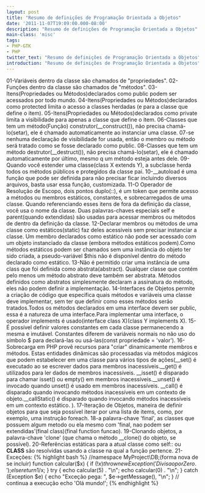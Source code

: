 ```yaml
---
layout: post
title: "Resumo de definições de Programação Orientada a Objetos"
date: '2011-11-07T19:09:00.000-08:00'
description: "Resumo de definições de Programação Orientada a Objetos"
main-class: 'misc'
tags:
- PHP-GTK
- PHP
twitter_text: "Resumo de definições de Programação Orientada a Objetos"
introduction: "Resumo de definições de Programação Orientada a Objetos"
---
```

01-Variáveis ​​dentro da classe são chamados de "propriedades".
02-Funções ​​dentro da classe são chamados de "métodos".
03-Itens(Propriedades ou Métodos)declarados como public podem ser acessados por todo mundo. 
04-Itens(Propriedades ou Métodos)declarados como protected limita o acesso a classes herdadas (e para a classe que define o item). 
05-Itens(Propriedades ou Métodos)declarados como private limita a visibilidade para apenas a classe que define o item. 
06-Classes que tem um método(Função) construtor(__construct()), não precisa chamá-lo(setar), ele é chamado automaticamente ao instanciar uma classe.
07-se nenhuma declaração de visibilidade for usada, então o membro ou método será tratado como se fosse declarado como public.
08-Classes que tem um método destrutor(__destruct()), não precisa chamá-lo(setar), ele é chamado automaticamente por último, mesmo q um método esteja antes dele.
09-Quando você estender uma classe(class X extends Y), a subclasse herda todos os métodos públicos e protegidos da classe pai.
10-__autoload é uma função que pode ser definida para não precisar ficar incluindo diversos arquivos, basta usar essa função, customizada.
11-O Operador de Resolução de Escopo, dois pontos duplo(::), é um token que permite acesso a métodos ou membros estáticos, constantes, e sobrecarregados de uma classe. 
Quando referenciando esses itens de fora da definição da classe, você usa o nome da classe. Duas palavras-chaves especiais self e parent(quando extendidas) são usadas para acessar membros ou métodos de dentro da definição da classe. 
12-Declarar membros ou métodos de uma classe como estáticos(static) faz deles acessíveis sem precisar instanciar a classe. Um membro declarados como estático não pode ser acessado com um objeto instanciado da classe (embora métodos estáticos podem).Como métodos estáticos podem ser chamados sem uma instância do objeto ter sido criada, a pseudo-variável $this não é disponível dentro do método declarado como estático.
13-Não é permitido criar uma instância de uma class que foi definida como abstrata(abstract). Qualquer classe que contém pelo menos um método abstrato deve também ser abstrata. Métodos definidos como abstratos simplesmente declaram a assinatura do método, eles não podem definir a implementação. 
14-Interfaces de Objetos permite a criação de código que especifica quais métodos e variáveis uma classe deve implementar, sem ter que definir como esses métodos serão tratados.Todos os métodos declarados em uma interface devem ser public, essa é a natureza de uma interface.Para implementar uma interface, o operador implements é usado(interface class X)(class Y implements X).
15-É possível definir valores constantes em cada classe permanecendo a mesma e imutável. Constantes diferem de variáveis normais no não uso do símbolo $ para declará-las ou usá-las(const propriedade = 'valor'). 
16-Sobrecarga em PHP provê recursos para "criar" dinamicamente membros e métodos. Estas entidades dinâmicas são processadas via métodos mágicos que podem estabelecer em uma classe para vários tipos de ações(__set() é executado ao se escrever dados para membros inacessíveis.__get() é utilizados para ler dados de membros inacessíveis.
__isset() é disparado para chamar isset() ou empty() em membros inacessíveis.__unset() é invocado quando unset() é usado em membros inacessíveis. __call() é disparado quando invocando métodos inacessíveis em um contexto de objeto.__callStatic() é disparado quando invocando métodos inacessíveis em um contexto estático. ).
17-Iteração de Objetos, maneira de definir objetos para que seja possível iterar por uma lista de items, como, por exemplo, uma instrução foreach.
18-a palavra-chave 'final', as classes que possuem algum metodo ou ela mesmo com 'final, nao podem ser extendidas'(final class)(final function funcao).
19-Clonando objetos, a palavra-chave 'clone' (que chama o método __clone() do objeto, se possível).
20-Referências estáticas para a atual classe como self:: ou __CLASS__ são resolvidas usando a classe na qual a função pertence.
21-Exceções:
{% highlight bash %}
    //namespace MyProject\DB;(forma nova de se incluir)
function calcular($x) {
    if (!$x) {
        throw new Exception('Divisao por Zero.');
    }
    else return 1/$x;
}
try {
    echo calcular(5) . "\n";
    echo calcular(0) . "\n";
} catch (Exception $e) {
  echo "Exceção pega: ",  $e->getMessage(), "\n";
}
// continua a execução
echo 'Olá mundo!';
{% endhighlight %}

